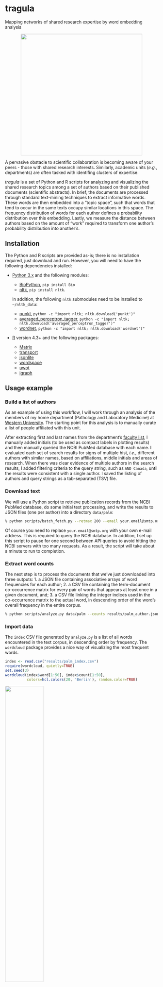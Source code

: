 tragula
================
Mapping networks of shared research expertise by word embedding analysis

<center>
<img src="img/network.png" height=400/>
</center>

A pervasive obstacle to scientific collaboration is becoming aware of
your peers - those with shared research interests. Similarly, academic
units (*e.g.*, departments) are often tasked with identifing clusters of
expertise.

*tragula* is a set of Python and R scripts for analyzing and visualizing
the shared research topics among a set of authors based on their
published documents (scientific abstracts). In brief, the documents are
processed through standard text-mining techniques to extract informative
words. These words are then embedded into a “topic space”, such that
words that tend to occur in the same texts occupy similar locations in
this space. The frequency distribution of words for each author defines
a probability distribution over this embedding. Lastly, we measure the
distance between authors based on the amount of “work” required to
transform one author’s probability distribution into another’s.

## Installation

The Python and R scripts are provided as-is; there is no installation
required, just download and run. However, you will need to have the
following dependencies installed:

- [Python 3.x](https://www.python.org/) and the following modules:
  - [BioPython](https://biopython.org/), `pip install Bio`
  - [nltk](https://www.nltk.org/), `pip install nltk`.

  In addition, the following `nltk` submodules need to be installed to
  `~/nltk_data`:
  - [punkt](https://www.nltk.org/api/nltk.tokenize.punkt.html),
    `python -c "import nltk; nltk.download('punkt')"`
  - [averaged_perceptron_tagger](https://www.nltk.org/_modules/nltk/tag/perceptron.html),
    `python -c "import nltk; nltk.download('averaged_perceptron_tagger')"`
  - [wordnet](https://www.nltk.org/api/nltk.corpus.reader.wordnet.html),
    `python -c "import nltk; nltk.download('wordnet')"`
- [R](https://www.r-project.org/) version 4.3+ and the following
  packages:
  - [Matrix](https://cran.r-project.org/web/packages/Matrix/index.html)
  - [transport](https://cran.r-project.org/web/packages/transport/index.html)
  - [jsonlite](https://cran.r-project.org/web/packages/jsonlite/index.html)
  - [wordspace](https://cran.r-project.org/web/packages/wordspace/index.html)
  - [uwot](https://cran.r-project.org/web/packages/uwot/index.html)
  - [igraph](https://r.igraph.org/)

## Usage example

### Build a list of authors

As an example of using this workflow, I will work through an analysis of
the members of my home department (Pathology and Laboratory Medicine) at
[Western University](https://uwo.ca/). The starting point for this
analysis is to manually curate a list of people affiliated with this
unit.

After extracting first and last names from the department’s [faculty
list](https://www.schulich.uwo.ca/pathol/people/faculty/index.html), I
manually added initials (to be used as compact labels in plotting
results) and then manually queried the NCBI PubMed database with each
name. I evaluated each set of search results for signs of multiple hist,
*i.e.*, different authors with similar names, based on affiliations,
middle initials and areas of research. When there was clear evidence of
multiple authors in the search results, I added filtering criteria to
the query string, such as `AND Canada`, until the results were
consistent with a single author. I saved the listing of authors and
query strings as a tab-separated (TSV) file.

### Download text

We will use a Python script to retrieve publication records from the
NCBI PubMed database, do some initial text processing, and write the
results to JSON files (one per author) into a directory `data/palm`:

``` bash
% python scripts/batch_fetch.py --retmax 200 --email your.email@smtp.org data/palm.tsv data/palm
```

Of course you need to replace `your.email@smtp.org` with your own e-mail
address. This is required to query the NCBI database. In addition, I set
up this script to pause for one second between API queries to avoid
hitting the NCBI servers with too many requests. As a result, the script
will take about a minute to run to completion.

### Extract word counts

The next step is to process the documents that we’ve just downloaded
into three outputs: 1. a JSON file containing associative arrays of word
frequencies for each author; 2. a CSV file containing the term-document
co-occurrence matrix for every pair of words that appears at least once
in a given document, and; 3. a CSV file linking the integer indices used
in the co-occurrence matrix to the actual word, in descending order of
the word’s overall frequency in the entire corpus.

``` bash
% python scripts/analyze.py data/palm --counts results/palm_author.json --matrix results/palm_cooccur.csv --index results/palm_index.csv
```

### Import data

The `index` CSV file generated by `analyze.py` is a list of all words
encountered in the text corpus, in descending order by frequency. The
`wordcloud` package provides a nice way of visualizing the most frequent
words.

``` r
index <- read.csv("results/palm_index.csv")
require(wordcloud, quietly=TRUE)
set.seed(3)
wordcloud(index$word[1:50], index$count[1:50], 
          colors=hcl.colors(20, 'Berlin'), random.color=TRUE)
```

<img src="README_files/figure-gfm/unnamed-chunk-1-1.png" width="50%" />

### Word embedding

The term-document co-occurrence matrix that we calculated in the
previous step tracks the number of times every word appears in each
document. This matrix becomes very large with even a modest number of
documents, so we store the results in a “sparse” format in which we only
record the number of times that word $i$ appears in document $j$,
skipping all cases in which this count is zero.

We assume that words tending to appear in the same documents fall under
a similar topic. For example, “phylogeny” and “sequence” tend to
co-occur in the same abstracts. The next step calculates the distance
between every pair of words based on their co-occurrence in documents.

To limit the amount of memory required to generate this distance matrix,
we limit our analysis to the 5,000 most frequent words. The frequency
distribution of words is very skewed, and words that have a very low
frequency are not very useful to comparing authors. To illustrate this
skewed distribution, let’s generate a quick barplot:

``` r
source("scripts/topicspace.R")
tab <- table(index$count)
par(mar=c(5,5,1,1))
plot(x=as.integer(names(tab)), y=as.integer(tab), las=2, 
     pch=19, cex=0.5,
     xlab="Number of times the word appears", ylab="Frequency")
```

<img src="README_files/figure-gfm/unnamed-chunk-2-1.png" width="50%" />

For example, there are 4,415 times that a word appears only twice in the
entire set of documents (upper-left point). Note that words that
appeared only once were already filtered out during our processing
steps).

The `topicspace` function combines the three outputs generated by the
Python scripts, and uses a non-linear dimensionality reduction method
([UMAP](https://umap-learn.readthedocs.io/en/latest/)) to “embed” the
words into a smaller number of dimensions (controlled by the `n.comp`
argument). This function outputs a custom (`topicspace`) S3 class object
for which I’ve written a few generic methods (`print`, `summary` and
`plot`).

``` r
ts <- topicspace(
  index.path = "results/palm_index.csv",
  cooccur.path = "results/palm_cooccur.csv",
  author.path = "results/palm_author.json",
  max.words=5000, n.comp=3)
ts  # calls generic print function
```

    ## topicspace object
    ##    79 authors, 5000 words, 3 UMAP components
    ##    Top words: cell, patient, cancer, expression, clinical, disease 
    ##    Words per author: 1583.53 (range 231-4709)

Calling `plot` on a `topicspace` object displays the embedding of words
into the first two dimensions of the reduced space:

``` r
plot(ts)
```

<img src="README_files/figure-gfm/unnamed-chunk-4-1.png" width="60%" />

By default the plot function only displays the 100 most frequent words,
replacing all other words with a small dot. Displaying all 5,000 words
on this plot would make it impossible to read! The same function can
also be used to resize points in proportion to a specific author’s word
frequency distribution, and compare it to the distributions of other
authors:

``` r
par(mfrow=c(1,2))  # side-by-side format
plot(ts, author=39)  # plot(ts, author="Poon_Art")
plot(ts, author=77)
```

<img src="README_files/figure-gfm/unnamed-chunk-5-1.png" width="100%" />

### Earth mover’s distance

The final step of the analysis is to calculate a matrix of distances
between members of the department, based on the differences in their
respective word frequency distributions. Mapping a person’s word
frequencies onto the “topic space” into which we have embedded all the
words results in a weighted [point
pattern](https://en.wikipedia.org/wiki/Point_pattern_analysis) or
discrete probability distribution. Embedding words into topic space also
enables us to compare distributions between people who do not use
exactly the same words. For example, “carcinoma” is located close to
“tumor”.

To calculate the distance between two authors, we use the Wasserstein
distance, also known as the Kantorovich-Rubenstein or earth mover’s
distance. This distance roughly corresponds to the minimum amount of
work required to reshape one distribution into another, by transporting
probability mass between points. This is one of the most time-consuming
steps of the analysis, so I have set it up to run on 24 cores so that it
takes about one minute on my machine running an AMD Ryzen 9 7950X.
Hopefully your computer’s CPU has at least this many cores; if not, make
sure you to decrease the `mc.cores` argument in the following
expression. This particular dataset also requires about 1 GB of RAM per
core, so adjust for your system accordingly.

``` r
t0 <- Sys.time()
wdist <- get.dist(ts, mc.cores=24)
Sys.time() - t0
```

    ## Time difference of 1.029745 mins

``` r
save(wdist, file="results/palm_wdist.RData")
class(wdist)  # show that this is a custom S3 object
```

    ## [1] "wdist" "dist"

### Visualization

The last thing that we need to do is visually interpret the results of
this analysis. This is complicated by the fact that we’ve generated
another distance matrix. It is much smaller (79-by-79) than the
co-occurrence matrix that we started with (5000-by-79), but still
difficult to interpret.

Of course there are many methods to visualize a distance matrix. I’ve
provided some functions in a script called `visualize.R`. One of these
is simply a generic `plot` function calling a dimensionality reduction
method such as multi-dimensional scaling or UMAP:

``` r
source("scripts/visualize.R")

# map author names to initials
fac <- read.csv("data/palm.tsv", sep='\t')
fac$filename <- paste(fac$lastname, fac$forename, sep="_")
fac$filename <- gsub(" ", "_", fac$filename)
idx <- match(attr(wdist, "Labels"), fac$filename)
labels <- fac$initials[idx]

# use generic plot function for `wdist` object
par(mfrow=c(1,2))
plot(wdist, labels=labels, main='UMAP')
plot(wdist, labels=labels, type='m', main="MDS")
```

<img src="README_files/figure-gfm/unnamed-chunk-7-1.png" width="100%" />

We can also use R’s built-in hierarchical clustering methods:

``` r
hc <- hclust(wdist)
plot(hc, cex=0.5, main=NA, xlab=NA, sub=NA, labels=labels)
```

<img src="README_files/figure-gfm/unnamed-chunk-8-1.png" width="100%" />

My preferred method, however, is to generate a network (graph) in which
each node represents an author, and connections between authors indicate
that their similarity exceeds some threshold. Because some authors end
up forming a large number of connections (high degree size), I wrote a
function that only connects each author to their $k$ nearest neighbours,
where $k$ is set to 3 by default.

``` r
g <- make.knn(wdist)
plot(g, vertex.shape="none", vertex.label=labels, 
     vertex.label.cex=1, vertex.size=10, 
     edge.width=2, edge.arrow.mode='-')
```

<img src="README_files/figure-gfm/unnamed-chunk-9-1.png" width="60%" />

We can use community detection to identify clusters in this graph, which
can be visualized by drawing coloured polygons:

``` r
cl <- cluster_louvain(g)
plot(g, mark.groups=cl, vertex.shape="none", vertex.label=labels, 
     vertex.label.cex=1, vertex.size=10, 
     edge.width=2, edge.arrow.mode='-')
```

<img src="README_files/figure-gfm/unnamed-chunk-10-1.png" width="60%" />

Note that the clusters produced by the Louvain method are
non-overlapping; any overlap between polygons is due to constraints in
drawing polygons.
